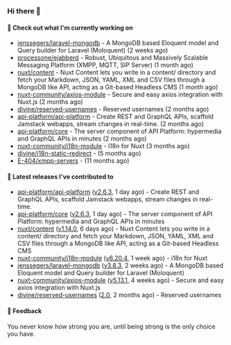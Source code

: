 ### Hi there 👋

#### 👷 Check out what I'm currently working on

- [jenssegers/laravel-mongodb](https://github.com/jenssegers/laravel-mongodb) - A MongoDB based Eloquent model and Query builder for Laravel (Moloquent) (2 weeks ago)
- [processone/ejabberd](https://github.com/processone/ejabberd) - Robust, Ubiquitous and Massively Scalable Messaging Platform (XMPP, MQTT, SIP Server) (1 month ago)
- [nuxt/content](https://github.com/nuxt/content) - Nuxt Content lets you write in a content/ directory and fetch your Markdown, JSON, YAML, XML and CSV files through a MongoDB like API, acting as a Git-based Headless CMS (1 month ago)
- [nuxt-community/axios-module](https://github.com/nuxt-community/axios-module) - Secure and easy axios integration with Nuxt.js (2 months ago)
- [divine/reserved-usernames](https://github.com/divine/reserved-usernames) - Reserved usernames (2 months ago)
- [api-platform/api-platform](https://github.com/api-platform/api-platform) - Create REST and GraphQL APIs, scaffold Jamstack webapps, stream changes in real-time. (2 months ago)
- [api-platform/core](https://github.com/api-platform/core) - The server component of API Platform: hypermedia and GraphQL APIs in minutes (2 months ago)
- [nuxt-community/i18n-module](https://github.com/nuxt-community/i18n-module) - i18n for Nuxt (3 months ago)
- [divine/i18n-static-redirect](https://github.com/divine/i18n-static-redirect) -  (5 months ago)
- [E-404/xmpp-servers](https://github.com/E-404/xmpp-servers) -  (11 months ago)

#### 🔭 Latest releases I've contributed to

- [api-platform/api-platform](https://github.com/api-platform/api-platform) ([v2.6.3](https://github.com/api-platform/api-platform/releases/tag/v2.6.3), 1 day ago) - Create REST and GraphQL APIs, scaffold Jamstack webapps, stream changes in real-time.
- [api-platform/core](https://github.com/api-platform/core) ([v2.6.3](https://github.com/api-platform/core/releases/tag/v2.6.3), 1 day ago) - The server component of API Platform: hypermedia and GraphQL APIs in minutes
- [nuxt/content](https://github.com/nuxt/content) ([v1.14.0](https://github.com/nuxt/content/releases/tag/v1.14.0), 6 days ago) - Nuxt Content lets you write in a content/ directory and fetch your Markdown, JSON, YAML, XML and CSV files through a MongoDB like API, acting as a Git-based Headless CMS
- [nuxt-community/i18n-module](https://github.com/nuxt-community/i18n-module) ([v6.20.4](https://github.com/nuxt-community/i18n-module/releases/tag/v6.20.4), 1 week ago) - i18n for Nuxt
- [jenssegers/laravel-mongodb](https://github.com/jenssegers/laravel-mongodb) ([v3.8.3](https://github.com/jenssegers/laravel-mongodb/releases/tag/v3.8.3), 2 weeks ago) - A MongoDB based Eloquent model and Query builder for Laravel (Moloquent)
- [nuxt-community/axios-module](https://github.com/nuxt-community/axios-module) ([v5.13.1](https://github.com/nuxt-community/axios-module/releases/tag/v5.13.1), 4 weeks ago) - Secure and easy axios integration with Nuxt.js
- [divine/reserved-usernames](https://github.com/divine/reserved-usernames) ([2.0](https://github.com/divine/reserved-usernames/releases/tag/2.0), 2 months ago) - Reserved usernames

#### 💬 Feedback
You never know how strong you are, until being strong is the only choice you have.